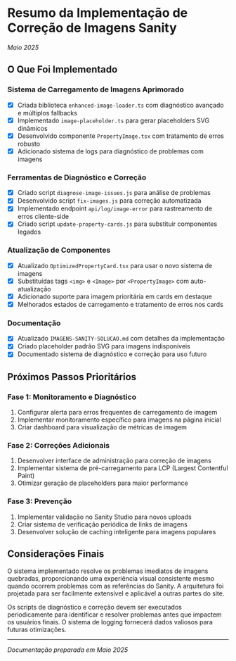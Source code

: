 # Resumo da Implementação de Correção de Imagens Sanity
*Maio 2025*

## O Que Foi Implementado

### Sistema de Carregamento de Imagens Aprimorado
- [x] Criada biblioteca `enhanced-image-loader.ts` com diagnóstico avançado e múltiplos fallbacks
- [x] Implementado `image-placeholder.ts` para gerar placeholders SVG dinâmicos
- [x] Desenvolvido componente `PropertyImage.tsx` com tratamento de erros robusto
- [x] Adicionado sistema de logs para diagnóstico de problemas com imagens

### Ferramentas de Diagnóstico e Correção
- [x] Criado script `diagnose-image-issues.js` para análise de problemas
- [x] Desenvolvido script `fix-images.js` para correção automatizada
- [x] Implementado endpoint `api/log/image-error` para rastreamento de erros cliente-side
- [x] Criado script `update-property-cards.js` para substituir componentes legados

### Atualização de Componentes
- [x] Atualizado `OptimizedPropertyCard.tsx` para usar o novo sistema de imagens
- [x] Substituídas tags `<img>` e `<Image>` por `<PropertyImage>` com auto-atualização
- [x] Adicionado suporte para imagem prioritária em cards em destaque
- [x] Melhorados estados de carregamento e tratamento de erros nos cards

### Documentação
- [x] Atualizado `IMAGENS-SANITY-SOLUCAO.md` com detalhes da implementação
- [x] Criado placeholder padrão SVG para imagens indisponíveis
- [x] Documentado sistema de diagnóstico e correção para uso futuro

## Próximos Passos Prioritários

### Fase 1: Monitoramento e Diagnóstico
1. Configurar alerta para erros frequentes de carregamento de imagem
2. Implementar monitoramento específico para imagens na página inicial
3. Criar dashboard para visualização de métricas de imagem

### Fase 2: Correções Adicionais
1. Desenvolver interface de administração para correção de imagens
2. Implementar sistema de pré-carregamento para LCP (Largest Contentful Paint)
3. Otimizar geração de placeholders para maior performance

### Fase 3: Prevenção
1. Implementar validação no Sanity Studio para novos uploads
2. Criar sistema de verificação periódica de links de imagens
3. Desenvolver solução de caching inteligente para imagens populares

## Considerações Finais
O sistema implementado resolve os problemas imediatos de imagens quebradas, proporcionando uma experiência visual consistente mesmo quando ocorrem problemas com as referências do Sanity. A arquitetura foi projetada para ser facilmente extensível e aplicável a outras partes do site.

Os scripts de diagnóstico e correção devem ser executados periodicamente para identificar e resolver problemas antes que impactem os usuários finais. O sistema de logging fornecerá dados valiosos para futuras otimizações.

---
*Documentação preparada em Maio 2025*
